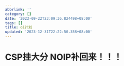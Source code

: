 ```yaml
---
abbrlink: ''
category: []
date: '2023-09-22T23:09:36.824498+08:00'
tags: []
title: oi计划
updated: '2023-12-31T22:22:50.358+08:00'
---
```

# CSP挂大分 NOIP补回来！！！
